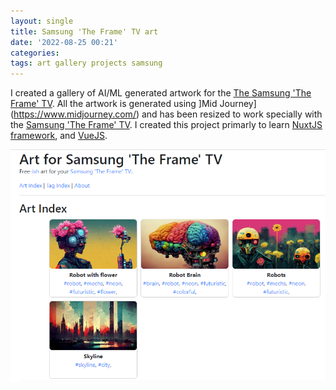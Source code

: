 ```yaml
---
layout: single
title: Samsung 'The Frame' TV art 
date: '2022-08-25 00:21'
categories: 
tags: art gallery projects samsung 
---
```


I created a gallery of AI/ML generated artwork for the [The Samsung 'The Frame' TV](/ArtSamsungTheFrameTV/). All the artwork is generated using ]Mid Journey](https://www.midjourney.com/) and has been resized to work specially with the [Samsung 'The Frame' TV](https://www.samsung.com/ca/lifestyle-tvs/the-frame/). I created this project primarly to learn [NuxtJS framework](https://nuxtjs.org/), and [VueJS](https://vuejs.org/).

<a href='/ArtSamsungTheFrameTV/'><img src='/public/uploads/2022/preview-art-for-samsung-the-frame-tv.png' alt='Screenshot art-for-samsung-the-frame-tv project' /></a>
